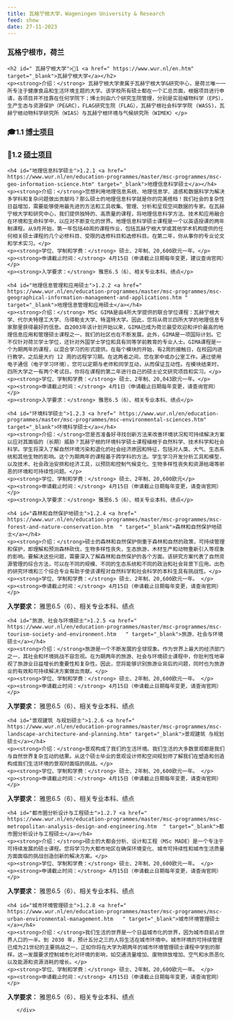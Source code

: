 ```yaml
---
title: 瓦格宁根大学，Wageningen University & Research
feed: show
date: 27-11-2023
---
```


<html lang="zh">
<head>
    <meta charset="UTF-8">
    <title> 瓦格宁根大学，Wageningen University & Research  </title>
    <link rel="stylesheet" href="/assets/css/CSS.css">
</head>
<body>
    <h3>瓦格宁根市，荷兰</h3>

    <h2 id=" 瓦赫宁根大学">🏫1 <a href=" https://www.wur.nl/en.htm" target="_blank">瓦赫宁根大学</a></h2>
    <p><strong>介绍：</strong> 瓦赫宁根大学隶属于瓦赫宁根大学&研究中心，是荷兰唯一一所专注于健康食品和生活环境主题的大学。该学校所有硕士都在一个汇总页面，根据项目进行申请，各项目并不挂靠在任何学院下；博士则由六个研究生院管理，分别是实验植物科学（EPS），生产生态与资源保护（PE&RC），FLAG研究生院（FLAG），瓦赫宁根社会科学学院 (WASS)，瓦赫宁根动物科学研究所（WIAS）与瓦赫宁根环境与气候研究所（WIMEK）</p>

<h3 id="博士项目">🎓1.1 <a href=" https://www.wur.nl/en/education-programmes/phd-programme/practical-information.htm " target="_blank">博士项目</a></h3>

<h3 id="硕士项目">📖1.2 <a href=" https://www.wur.nl/en/education-programmes/master/msc-programmes.htm " target="_blank">硕士项目</a></h3>

    <h4 id="地理信息科学硕士">1.2.1 <a href=" https://www.wur.nl/en/education-programmes/master/msc-programmes/msc-geo-information-science.htm" target="_blank">地理信息科学硕士</a></h4>
    <p><strong>介绍：</strong>您想利用地理信息系统、地理信息学、遥感和数据科学为解决多学科和复杂问题做出贡献吗？那么硕士的地理信息科学就是你的完美搭档！我们社会的复杂性日益增加，需要能够使用最先进的方法和工具收集、管理、分析和呈现空间数据的专家。在瓦赫宁根大学和研究中心，我们提供独特的、高质量的课程，将地理信息科学方法、技术和应用融合在环境和生命科学中，以应对不断变化的世界。地理信息科学硕士课程是一个以英语授课的两年制课程。从9月开始，第一年包括40周的课程作业，包括瓦赫宁根大学或其他学术机构提供的任何相关硕士课程的几个必修科目、受限的选修科目和选修科目。在第二年，你从事你的专业论文和学术实习。</p>
    <p><strong>学位、学制和学费：</strong> 硕士、2年制、20,600欧元一年。</p>
    <p><strong>申请截止时间：</strong> 4月15日（申请截止日期每年变更，建议查询官网）</p>
    <p><strong>入学要求：</strong> 雅思6.5（6）、相关专业本科、绩点</p>

    <h4 id="地理信息管理和应用硕士">1.2.2 <a href=" https://www.wur.nl/en/education-programmes/master/msc-programmes/msc-geographical-information-management-and-applications.htm " target="_blank">地理信息管理和应用硕士</a></h4>
    <p><strong>介绍：</strong> MSc GIMA是由4所大学提供的联合学位课程：瓦赫宁根大学、代尔夫特理工大学、乌得勒支大学、特温特大学。因此，您将从荷兰四所大学的地理信息专家那里获得最好的信息。自2003年该计划开始以来，GIMA已成为荷兰最受欢迎和评价最高的地理信息应用和管理硕士课程之一，我们的社区也在不断发展。此外，GIMA是一项国际计划。它不仅针对荷兰学士学位，还针对外国学士学位和具有同等学前教育的专业人士。GIMA课程是一个为期两年的课程，以混合学习的形式提供。在每个模块的开始，有2周的接触日，在校园内进行教学。之后是大约 12 周的远程学习期。在这两者之间，您在家中或办公室工作。通过使用电子通信（电子学习环境），您可以定期与老师和同学互动，从而保证互动性。在模块结束时，四所大学之一有两个考试日。你将在课程的第二年进行自己的硕士论文研究项目和实习。</p>
    <p><strong>学位、学制和学费：</strong> 硕士、2年制、20,043欧元一年。</p>
    <p><strong>申请截止时间：</strong> 4月1日（申请截止日期每年变更，请查询官网）</p>
    <p><strong>入学要求：</strong> 雅思6.5（6）、相关专业本科、绩点</p>

    <h4 id="环境科学硕士">1.2.3 <a href=" https://www.wur.nl/en/education-programmes/master/msc-programmes/msc-environmental-sciences.htm" target="_blank">环境科学硕士</a></h4>
    <p><strong>介绍：</strong>您是否准备好寻找创新方法来改善环境状况和可持续解决方案以应对其面临的（长期）威胁？瓦赫宁根的环境科学硕士课程植根于自然科学、技术科学和社会科学。学生将深入了解自然环境污染和退化的社会经济原因和特征，包括对人类、大气、生态系统和其他生物的影响。这个为期两年的课程基于跨学科的方法。学生学习开发分析工具和模型，以及技术、社会政治安排和经济工具，以预防和控制气候变化、生物多样性丧失和资源枯竭等邪恶的环境和可持续性问题。</p>
    <p><strong>学位、学制和学费：</strong> 硕士、2年制、20,600欧元</p>
    <p><strong>申请截止时间：</strong> 4月15日（申请截止日期每年变更，请查询官网）</p>
    <p><strong>入学要求：</strong> 雅思6.5（6）、相关专业本科、绩点</p>

    <h4 id="森林和自然保护地硕士">1.2.4 <a href=" https://www.wur.nl/en/education-programmes/master/msc-programmes/msc-forest-and-nature-conservation.htm  " target="_blank">森林和自然保护地硕士</a></h4>
    <p><strong>介绍：</strong>硕士的森林和自然保护侧重于森林和自然的政策，可持续管理和保护，即理解和预测森林砍伐，生物多样性丧失，生态旅游，木材生产和动物重新引入等现象的影响。要解决这些问题，需要深入了解森林和自然保护的各个方面。该研究方案代表了自然资源管理的综合方法，可以在不同的规模、不同的生态系统和不同的政治和社会背景下应用。出色的研究环境和三个综合专业有助于使该课程对自然科学和社会科学的本科生具有挑战性。</p>
    <p><strong>学位、学制和学费：</strong> 硕士、2年制、20,600欧元一年。 </p>
    <p><strong>申请截止时间：</strong> 4月15日（申请截止日期每年变更，请查询官网）</p>
<p><strong>入学要求：</strong> 雅思6.5（6）、相关专业本科、绩点</p>

    <h4 id="旅游、社会与环境硕士">1.2.5 <a href=" https://www.wur.nl/en/education-programmes/master/msc-programmes/msc-tourism-society-and-environment.htm   " target="_blank">旅游、社会与环境硕士</a></h4>
    <p><strong>介绍：</strong>旅游是一个不断发展的全球现象。作为世界上最大的经济部门之一，其社会和环境挑战不容忽视。在为期两年的旅游、社会与环境硕士课程中，你批判性地审视了旅游业日益增长的重要性和复杂性。因此，您将能够识别旅游业背后的问题，同时也为旅游业的有效和可持续解决方案做出贡献。</p>
    <p><strong>学位、学制和学费：</strong> 硕士、2年制、20,600欧元一年。 </p>
    <p><strong>申请截止时间：</strong> 4月15日（申请截止日期每年变更，请查询官网）</p>
<p><strong>入学要求：</strong> 雅思6.5（6）、相关专业本科、绩点</p>


    <h4 id="景观建筑 与规划硕士">1.2.6 <a href=" https://www.wur.nl/en/education-programmes/master/msc-programmes/msc-landscape-architecture-and-planning.htm" target="_blank">景观建筑 与规划硕士</a></h4>
    <p><strong>介绍：</strong>景观构成了我们的生活环境。我们生活的大多数景观都是我们与自然世界复杂互动的结果。从这个硕士毕业的景观设计师和空间规划师了解我们在塑造和创造构成我们生活环境的景观时面临的挑战。</p>
    <p><strong>学位、学制和学费：</strong> 硕士、2年制、20,600欧元一年。 </p>
    <p><strong>申请截止时间：</strong> 4月15日（申请截止日期每年变更，请查询官网）</p>
<p><strong>入学要求：</strong> 雅思6.5（6）、相关专业本科、绩点</p>

    <h4 id="都市圈分析设计与工程硕士">1.2.7 <a href=" https://www.wur.nl/en/education-programmes/master/msc-programmes/msc-metropolitan-analysis-design-and-engineering.htm  " target="_blank">都市圈分析设计与工程硕士</a></h4>
    <p><strong>介绍：</strong>硕士的大都会分析、设计和工程（MSc MADE）是一个专注于可持续发展的硕士课程。您将学习为大都市地区在确保环境变化、城市可持续性和城市生活质量方面面临的挑战创造创新的解决方案。</p>
    <p><strong>学位、学制和学费：</strong> 硕士、2年制、20,600欧元一年。 </p>
    <p><strong>申请截止时间：</strong> 4月15日（申请截止日期每年变更，请查询官网）</p>
<p><strong>入学要求：</strong> 雅思6.5（6）、相关专业本科、绩点</p>

    <h4 id="城市环境管理硕士">1.2.8 <a href=" https://www.wur.nl/en/education-programmes/master/msc-programmes/msc-urban-environmental-management.htm   " target="_blank">城市环境管理硕士</a></h4>
    <p><strong>介绍：</strong>我们生活的世界是一个日益城市化的世界，因为城市目前占世界人口的一半。到 2030 年，预计五分之三的人将生活在城市环境中。城市环境的可持续管理已成为21世纪的主要挑战之一，正如你将在大学为期两年的城市环境管理硕士课程中学到的那样。这一发展要求控制城市化对环境的影响，如交通流量增加、废物排放增加、空气和水质恶化以及能源和资源消耗的增长。</p>
    <p><strong>学位、学制和学费：</strong> 硕士、2年制、20,600欧元一年。 </p>
    <p><strong>申请截止时间：</strong> 4月15日（申请截止日期每年变更，请查询官网）</p>
<p><strong>入学要求：</strong> 雅思6.5（6）、相关专业本科、绩点</p>

       </div>
<br>
    <br>



</body>
</html>


